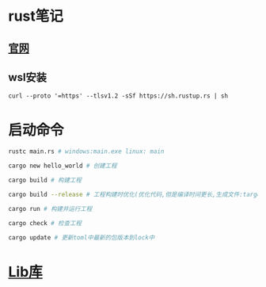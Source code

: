 # rust笔记
## [官网](https://www.rust-lang.org/)
## wsl安装
`curl --proto '=https' --tlsv1.2 -sSf https://sh.rustup.rs | sh`

# 启动命令
```bash
rustc main.rs # windows:main.exe linux: main

cargo new hello_world # 创建工程

cargo build # 构建工程

cargo build --release # 工程构建时优化(优化代码,但是编译时间更长,生成文件:target/release)

cargo run # 构建并运行工程

cargo check # 检查工程

cargo update # 更新toml中最新的包版本到lock中
```

# [Lib库](https://crates.io/)